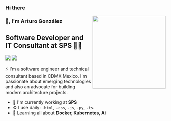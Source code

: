 ### Hi there 
<img align='right' src="https://media.giphy.com/media/ZVik7pBtu9dNS/giphy.gif" width="230">

### 👋, I'm Arturo González 
## Software Developer and IT Consultant at SPS 👨‍💻

[![](https://img.shields.io/badge/LinkedIn-argonzalezr-blue)](https://www.linkedin.com/in/argonzalezr/)
[![](https://img.shields.io/badge/Mail-agonzalez@spsolutions.com.mx)](mailto:agonzalez@spsolutions.com.mx)



⚡ I'm a software engineer and technical consultant based in CDMX Mexico. I'm passionate about emerging technologies and also an advocate for building modern architecture projects. 

- 🏢 I'm currently working at **SPS**
- ⚙️ I use daily: `.html`, `.css`, `.js`, `.py`, `.ts`.
- 🌱 Learning all about **Docker, Kubernetes, Ai**

<!--
**agonzalezsp/agonzalezsp** is a ✨ _special_ ✨ repository because its `README.md` (this file) appears on your GitHub profile.

Here are some ideas to get you started:

- 🔭 I’m currently working on ...
- 🌱 I’m currently learning ...
- 👯 I’m looking to collaborate on ...
- 🤔 I’m looking for help with ...
- 💬 Ask me about ...
- 📫 How to reach me: ...
- 😄 Pronouns: ...
- ⚡ Fun fact: ...
-->
